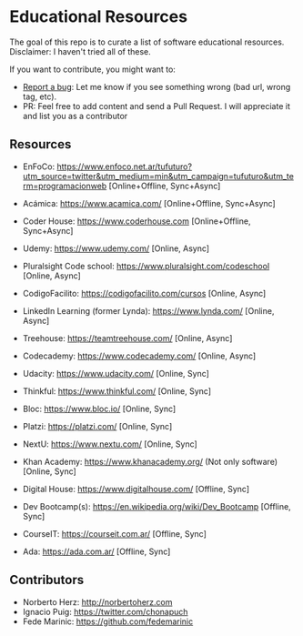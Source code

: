 # Educational Resources

The goal of this repo is to curate a list of software educational resources.
Disclaimer: I haven't tried all of these.

If you want to contribute, you might want to:
- [Report a bug](https://github.com/ourbit/educational-resources/issues/new): Let me know if you see something wrong (bad url, wrong tag, etc).
- PR: Feel free to add content and send a Pull Request. I will appreciate it and list you as a contributor

## Resources

- EnFoCo: https://www.enfoco.net.ar/tufuturo?utm_source=twitter&utm_medium=min&utm_campaign=tufuturo&utm_term=programacionweb [Online+Offline, Sync+Async]

- Acámica: https://www.acamica.com/ [Online+Offline, Sync+Async]

- Coder House: https://www.coderhouse.com  [Online+Offline, Sync+Async]

- Udemy: https://www.udemy.com/ [Online, Async]

- Pluralsight Code school: https://www.pluralsight.com/codeschool [Online, Async]

- CodigoFacilito: https://codigofacilito.com/cursos  [Online, Async]

- LinkedIn Learning (former Lynda): https://www.lynda.com/ [Online, Async]

- Treehouse: https://teamtreehouse.com/ [Online, Async]

- Codecademy: https://www.codecademy.com/ [Online, Async]

- Udacity: https://www.udacity.com/ [Online, Sync]

- Thinkful: https://www.thinkful.com/ [Online, Sync]

- Bloc: https://www.bloc.io/ [Online, Sync]

- Platzi: https://platzi.com/ [Online, Sync]

- NextU: https://www.nextu.com/  [Online, Sync]

- Khan Academy: https://www.khanacademy.org/ (Not only software) [Online, Sync]

- Digital House: https://www.digitalhouse.com/  [Offline, Sync]

- Dev Bootcamp(s): https://en.wikipedia.org/wiki/Dev_Bootcamp  [Offline, Sync]

- CourseIT: https://courseit.com.ar/  [Offline, Sync]

- Ada: https://ada.com.ar/  [Offline, Sync]




## Contributors

- Norberto Herz: http://norbertoherz.com
- Ignacio Puig: https://twitter.com/chonapuch
- Fede Marinic: https://github.com/fedemarinic
